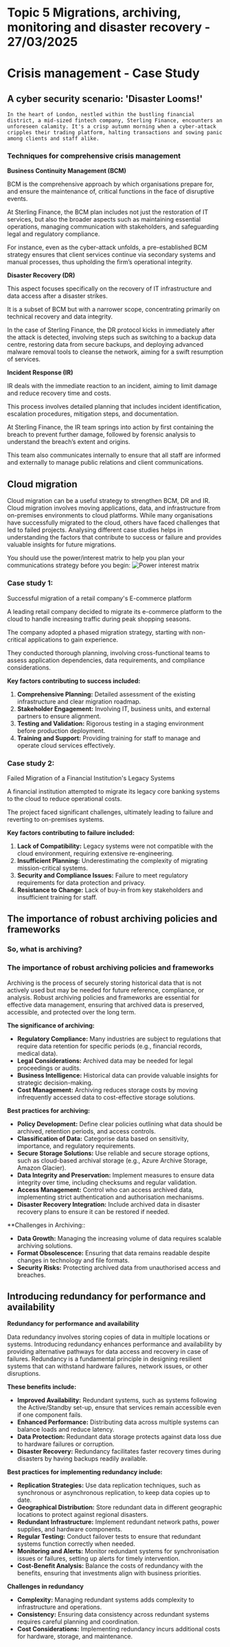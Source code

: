 # Topic 5 Migrations, archiving, monitoring and disaster recovery - 27/03/2025

# Crisis management - Case Study
## A cyber security scenario: 'Disaster Looms!'

`In the heart of London, nestled within the bustling financial district, a mid-sized fintech company, Sterling Finance, encounters an unforeseen calamity. It's a crisp autumn morning when a cyber-attack cripples their trading platform, halting transactions and sowing panic among clients and staff alike.`

### Techniques for comprehensive crisis management

**Business Continuity Management (BCM)**

BCM is the comprehensive approach by which organisations prepare for, and ensure the maintenance of, critical functions in the face of disruptive events.

At Sterling Finance, the BCM plan includes not just the restoration of IT services, but also the broader aspects such as maintaining essential operations, managing communication with stakeholders, and safeguarding legal and regulatory compliance.

For instance, even as the cyber-attack unfolds, a pre-established BCM strategy ensures that client services continue via secondary systems and manual processes, thus upholding the firm’s operational integrity.

**Disaster Recovery (DR)**

This aspect focuses specifically on the recovery of IT infrastructure and data access after a disaster strikes.

It is a subset of BCM but with a narrower scope, concentrating primarily on technical recovery and data integrity.

In the case of Sterling Finance, the DR protocol kicks in immediately after the attack is detected, involving steps such as switching to a backup data centre, restoring data from secure backups, and deploying advanced malware removal tools to cleanse the network, aiming for a swift resumption of services.

**Incident Response (IR)**

IR deals with the immediate reaction to an incident, aiming to limit damage and reduce recovery time and costs.

This process involves detailed planning that includes incident identification, escalation procedures, mitigation steps, and documentation.

At Sterling Finance, the IR team springs into action by first containing the breach to prevent further damage, followed by forensic analysis to understand the breach’s extent and origins.

This team also communicates internally to ensure that all staff are informed and externally to manage public relations and client communications.

## Cloud migration

Cloud migration can be a useful strategy to strengthen BCM, DR and IR. Cloud migration involves moving applications, data, and infrastructure from on-premises environments to cloud platforms. While many organisations have successfully migrated to the cloud, others have faced challenges that led to failed projects. Analysing different case studies helps in understanding the factors that contribute to success or failure and provides valuable insights for future migrations.

You should use the power/interest matrix to help you plan your communications strategy before you begin:
![Power interest matrix](https://jocando.co.uk/wp-content/uploads/2020/09/power-interest-grid.png)

### Case study 1:

Successful migration of a retail company's E-commerce platform

A leading retail company decided to migrate its e-commerce platform to the cloud to handle increasing traffic during peak shopping seasons.

The company adopted a phased migration strategy, starting with non-critical applications to gain experience.

They conducted thorough planning, involving cross-functional teams to assess application dependencies, data requirements, and compliance considerations.

**Key factors contributing to success included:**

1. **Comprehensive Planning:** Detailed assessment of the existing infrastructure and clear migration roadmap.
2. **Stakeholder Engagement:** Involving IT, business units, and external partners to ensure alignment.
3. **Testing and Validation:** Rigorous testing in a staging environment before production deployment.
4. **Training and Support:** Providing training for staff to manage and operate cloud services effectively.

### Case study 2:

Failed Migration of a Financial Institution's Legacy Systems

A financial institution attempted to migrate its legacy core banking systems to the cloud to reduce operational costs.

The project faced significant challenges, ultimately leading to failure and reverting to on-premises systems.

**Key factors contributing to failure included:**

1. **Lack of Compatibility:** Legacy systems were not compatible with the cloud environment, requiring extensive re-engineering.
2. **Insufficient Planning:** Underestimating the complexity of migrating mission-critical systems.
3. **Security and Compliance Issues:** Failure to meet regulatory requirements for data protection and privacy.
4. **Resistance to Change:** Lack of buy-in from key stakeholders and insufficient training for staff.

## The importance of robust archiving policies and frameworks

### So, what is archiving?

### The importance of robust archiving policies and frameworks

Archiving is the process of securely storing historical data that is not actively used but may be needed for future reference, compliance, or analysis. Robust archiving policies and frameworks are essential for effective data management, ensuring that archived data is preserved, accessible, and protected over the long term.

**The significance of archiving:**

- **Regulatory Compliance:** Many industries are subject to regulations that require data retention for specific periods (e.g., financial records, medical data).
- **Legal Considerations:** Archived data may be needed for legal proceedings or audits.
- **Business Intelligence:** Historical data can provide valuable insights for strategic decision-making.
- **Cost Management:** Archiving reduces storage costs by moving infrequently accessed data to cost-effective storage solutions.

**Best practices for archiving:**

- **Policy Development:** Define clear policies outlining what data should be archived, retention periods, and access controls.
- **Classification of Data:** Categorise data based on sensitivity, importance, and regulatory requirements.
- **Secure Storage Solutions:** Use reliable and secure storage options, such as cloud-based archival storage (e.g., Azure Archive Storage, Amazon Glacier).
- **Data Integrity and Preservation:** Implement measures to ensure data integrity over time, including checksums and regular validation.
- **Access Management:** Control who can access archived data, implementing strict authentication and authorisation mechanisms.
- **Disaster Recovery Integration:** Include archived data in disaster recovery plans to ensure it can be restored if needed.

**Challenges in Archiving::

- **Data Growth:** Managing the increasing volume of data requires scalable archiving solutions.
- **Format Obsolescence:** Ensuring that data remains readable despite changes in technology and file formats.
- **Security Risks:** Protecting archived data from unauthorised access and breaches.

## Introducing redundancy for performance and availability

**Redundancy for performance and availability**

Data redundancy involves storing copies of data in multiple locations or systems. Introducing redundancy enhances performance and availability by providing alternative pathways for data access and recovery in case of failures. Redundancy is a fundamental principle in designing resilient systems that can withstand hardware failures, network issues, or other disruptions.

**These benefits include:**

- **Improved Availability:** Redundant systems, such as systems following the Active/Standby set-up, ensure that services remain accessible even if one component fails.
- **Enhanced Performance:** Distributing data across multiple systems can balance loads and reduce latency.
- **Data Protection:** Redundant data storage protects against data loss due to hardware failures or corruption.
- **Disaster Recovery:** Redundancy facilitates faster recovery times during disasters by having backups readily available.

**Best practices for implementing redundancy include:**

- **Replication Strategies:** Use data replication techniques, such as synchronous or asynchronous replication, to keep data copies up to date.
- **Geographical Distribution:** Store redundant data in different geographic locations to protect against regional disasters.
- **Redundant Infrastructure:** Implement redundant network paths, power supplies, and hardware components.
- **Regular Testing:** Conduct failover tests to ensure that redundant systems function correctly when needed.
- **Monitoring and Alerts:** Monitor redundant systems for synchronisation issues or failures, setting up alerts for timely intervention.
- **Cost-Benefit Analysis:** Balance the costs of redundancy with the benefits, ensuring that investments align with business priorities.

**Challenges in redundancy**

- **Complexity:** Managing redundant systems adds complexity to infrastructure and operations.
- **Consistency:** Ensuring data consistency across redundant systems requires careful planning and coordination.
- **Cost Considerations:** Implementing redundancy incurs additional costs for hardware, storage, and maintenance.






